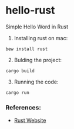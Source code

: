 # hello-rust
Simple Hello Word in Rust

1. Installing rust on mac: 
~~~shell
bew install rust
~~~
2. Bulding the project:
~~~shell
cargo build
~~~
3. Running the code:
~~~shell
cargo run
~~~

### References:
* [Rust Website](https://www.rust-lang.org/learn/get-started)